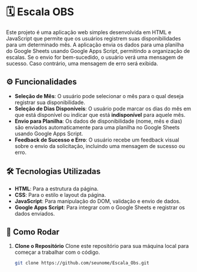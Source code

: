 # 🗓 Escala OBS

Este projeto é uma aplicação web simples desenvolvida em HTML e JavaScript que permite que os usuários registrem suas disponibilidades para um determinado mês.
A aplicação envia os dados para uma planilha do Google Sheets usando Google Apps Script, permitindo a organização de escalas.
Se o envio for bem-sucedido, o usuário verá uma mensagem de sucesso. Caso contrário, uma mensagem de erro será exibida.

## ⚙️ Funcionalidades

- **Seleção de Mês**: O usuário pode selecionar o mês para o qual deseja registrar sua disponibilidade.
- **Seleção de Dias Disponíveis**: O usuário pode marcar os dias do mês em que está disponível ou indicar que está **indisponível** para aquele mês.
- **Envio para Planilha**: Os dados de disponibilidade (nome, mês e dias) são enviados automaticamente para uma planilha no Google Sheets usando Google Apps Script.
- **Feedback de Sucesso e Erro**: O usuário recebe um feedback visual sobre o envio da solicitação, incluindo uma mensagem de sucesso ou erro.

## 🛠 Tecnologias Utilizadas

- **HTML**: Para a estrutura da página.
- **CSS**: Para o estilo e layout da página.
- **JavaScript**: Para manipulação do DOM, validação e envio de dados.
- **Google Apps Script**: Para integrar com o Google Sheets e registrar os dados enviados.

## 🚀 Como Rodar

1. **Clone o Repositório**
   Clone este repositório para sua máquina local para começar a trabalhar com o código.
   ```bash
   git clone https://github.com/seunome/Escala_Obs.git

